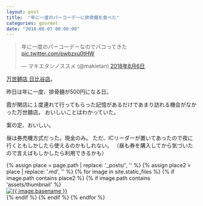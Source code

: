 ```yaml
---
layout: post
title:  "年に一度のパーコーデーに排骨麺を食べた"
categories: gourmet
date: "2018-08-07 00:00:00"
---
```


<blockquote class="twitter-tweet  tw-align-center" data-lang="ja"><p lang="ja" dir="ltr">年に一度のパーコーデーなのでパコってきた <a href="https://t.co/pwbzxu0tHW">pic.twitter.com/pwbzxu0tHW</a></p>&mdash; マキエタンノススメ (@makietan) <a href="https://twitter.com/makietan/status/1026329010316304385?ref_src=twsrc%5Etfw">2018年8月6日</a></blockquote>
<script async src="https://platform.twitter.com/widgets.js" charset="utf-8"></script>

[万世麺店 日比谷店](http://www.niku-mansei.com/smartphone/shop/04_hibiya.html)。

昨日は年に一度、排骨麺が500円になる日。

霞が関店に１度連れて行ってもらった記憶があるだけであまり訪れる機会がなかった万世麺店。
おいしいことはわかっていた。

案の定、おいしい。

昼は券売機方式だった。現金のみ。
ただ、ICリーダーが置いてあったので夜に行くともしかしたら使えるのかもしれない。
（昼も券を購入してから気づいたので言えばもしかしたら利用できるかも）

<div class="trim">
{% assign place = page.path | replace: '_posts/', '' %}
{% assign place2 = place | replace: '.md', '' %}
{% for image in site.static_files %}
  {% if image.path contains place2 %}
    {% if image.path contains 'assets/thumbnail' %}
    <div class="trim__item">
      <a href="{{ site.url }}{{ image.path | replace: 'thumbnail/', 'images/' }}">
        <img class="one" src="{{ site.url }}{{ image.path }}" alt="{{ image.basename }}">
      </a>
    </div>
    {% endif %}
  {% endif %}
{% endfor %}
</div>
